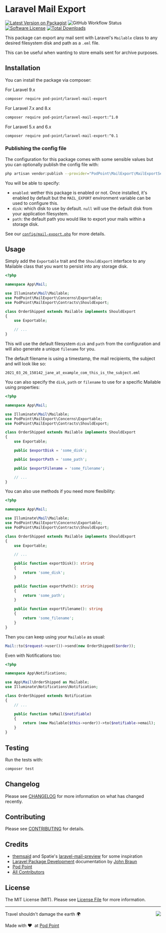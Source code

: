 # Laravel Mail Export

[![Latest Version on Packagist](https://img.shields.io/packagist/v/pod-point/laravel-mail-export.svg?style=flat-square)](https://packagist.org/packages/pod-point/laravel-mail-export)
![GitHub Workflow Status](https://img.shields.io/github/workflow/status/pod-point/laravel-mail-export/run-tests?label=tests)
[![Software License](https://img.shields.io/badge/license-MIT-brightgreen.svg?style=flat-square)](LICENSE.md)
[![Total Downloads](https://img.shields.io/packagist/dt/pod-point/laravel-mail-export.svg?style=flat-square)](https://packagist.org/packages/pod-point/laravel-mail-export)

This package can export any mail sent with Laravel's `Mailable` class to any desired filesystem disk and path as a `.eml` file.

This can be useful when wanting to store emails sent for archive purposes.

## Installation

You can install the package via composer:

For Laravel 9.x

```bash
composer require pod-point/laravel-mail-export
```

For Laravel 7.x and 8.x

```bash
composer require pod-point/laravel-mail-export:^1.0
```

For Laravel 5.x and 6.x

```bash
composer require pod-point/laravel-mail-export:^0.1
```

### Publishing the config file

The configuration for this package comes with some sensible values but you can optionally publish the config file with:

```bash
php artisan vendor:publish --provider="PodPoint\MailExport\MailExportServiceProvider"
```

You will be able to specify:

* `enabled`: wether this package is enabled or not. Once installed, it's enabled by default but the `MAIL_EXPORT` environment variable can be used to configure this.
* `disk`: which disk to use by default. `null` will use the default disk from your application filesystem.
* `path`: the default path you would like to export your mails within a storage disk.

See our [`config/mail-export.php`](config/mail-export.php) for more details.

## Usage

Simply add the `Exportable` trait and the `ShouldExport` interface to any Mailable class that you want to persist into any storage disk.

```php
<?php

namespace App\Mail;

use Illuminate\Mail\Mailable;
use PodPoint\MailExport\Concerns\Exportable;
use PodPoint\MailExport\Contracts\ShouldExport;

class OrderShipped extends Mailable implements ShouldExport
{
    use Exportable;

    // ...
}
```

This will use the default filesystem `disk` and `path` from the configuration and will also generate a unique `filename` for you.

The default filename is using a timestamp, the mail recipients, the subject and will look like so:

```
2021_03_26_150142_jane_at_example_com_this_is_the_subject.eml
```

You can also specify the `disk`, `path` or `filename` to use for a specific Mailable using properties:

```php
<?php

namespace App\Mail;

use Illuminate\Mail\Mailable;
use PodPoint\MailExport\Concerns\Exportable;
use PodPoint\MailExport\Contracts\ShouldExport;

class OrderShipped extends Mailable implements ShouldExport
{
    use Exportable;

    public $exportDisk = 'some_disk';

    public $exportPath = 'some_path';

    public $exportFilename = 'some_filename';

    // ...
}
```

You can also use methods if you need more flexibility:

```php
<?php

namespace App\Mail;

use Illuminate\Mail\Mailable;
use PodPoint\MailExport\Concerns\Exportable;
use PodPoint\MailExport\Contracts\ShouldExport;

class OrderShipped extends Mailable implements ShouldExport
{
    use Exportable;

    // ...

    public function exportDisk(): string
    {
        return 'some_disk';
    }

    public function exportPath(): string
    {
        return 'some_path';
    }

    public function exportFilename(): string
    {
        return 'some_filename';
    }
}
```

Then you can keep using your `Mailable` as usual:

```php
Mail::to($request->user())->send(new OrderShipped($order));
```

Even with Notifications too:

```php
<?php

namespace App\Notifications;

use App\Mail\OrderShipped as Mailable;
use Illuminate\Notifications\Notification;

class OrderShipped extends Notification
{
    // ...

    public function toMail($notifiable)
    {
        return (new Mailable($this->order))->to($notifiable->email);
    }
}
```

## Testing

Run the tests with:

```bash
composer test
```

## Changelog

Please see [CHANGELOG](CHANGELOG.md) for more information on what has changed recently.

## Contributing

Please see [CONTRIBUTING](CONTRIBUTING.md) for details.

## Credits

- [themsaid](https://github.com/themsaid) and Spatie's [laravel-mail-preview](https://github.com/spatie/laravel-mail-preview) for some inspiration
- [Laravel Package Development](https://laravelpackage.com) documentation by [John Braun](https://github.com/Jhnbrn90)
- [Pod Point](https://github.com/pod-point)
- [All Contributors](https://github.com/pod-point/laravel-mail-export/graphs/contributors)

## License

The MIT License (MIT). Please see [License File](LICENCE.md) for more information.

---

<img src="https://d3h256n3bzippp.cloudfront.net/pod-point-logo.svg" align="right" />

Travel shouldn't damage the earth 🌍

Made with ❤️&nbsp;&nbsp;at [Pod Point](https://pod-point.com)
